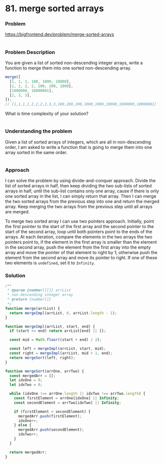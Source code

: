 # 81. merge sorted arrays

### Problem

https://bigfrontend.dev/problem/merge-sorted-arrays

#

### Problem Description

You are given a list of sorted non-descending integer arrays, write a function to merge them into one sorted non-descending array.

```js
merge([
  [1, 1, 1, 100, 1000, 10000],
  [1, 2, 2, 2, 200, 200, 1000],
  [1000000, 10000001],
  [2, 3, 3],
]);
// [1,1,1,1,2,2,2,2,3,3,100,200,200,1000,1000,10000,1000000,10000001]
```

What is time complexity of your solution?

#

### Understanding the problem

Given a list of sorted arrays of integers, which are all in non-descending order, I am asked to write a function that is going to merge them into one array sorted in the same order.

#

### Approach

I can solve the problem by using divide-and-conquer approach. Divide the list of sorted arrays in half, then keep dividing the two sub-lists of sorted arrays in half, until the sub-list contains only one array, cause if there is only one sorted array in the list, I can simply return that array. Then I can merge the two sorted arrays from the previous step into one and return the merged array. Keep merging the two arrays from the previous step until all arrays are merged.

To merge two sorted array I can use two pointers approach. Initially, point the first pointer to the start of the first array and the second pointer to the start of the second array, loop until both pointers point to the ends of the arrays. At each iteration, compare the elements in the two arrays the two pointers point to, if the element in the first array is smaller than the element in the second array, push the element from the first array into the empty array and move the pointer of that element to right by 1; otherwise push the element from the second array and move its pointer to right. If one of these two elements is `undefined`, set it to `Infinity`.

### Solution

```js
/**
 * @param {number[][]} arrList
 * non-descending integer array
 * @return {number[]}
 */
function merge(arrList) {
  return mergeImpl(arrList, 0, arrList.length - 1);
}

function mergeImpl(arrList, start, end) {
  if (start >= end) return arrList[end] || [];

  const mid = Math.floor((start + end) / 2);

  const left = mergeImpl(arrList, start, mid);
  const right = mergeImpl(arrList, mid + 1, end);
  return mergeSort(left, right);
}

function mergeSort(arrOne, arrTwo) {
  const mergedArr = [];
  let idxOne = 0;
  let idxTwo = 0;

  while (idxOne !== arrOne.length || idxTwo !== arrTwo.length) {
    const firstElement = arrOne[idxOne] || Infinity;
    const secondElement = arrTwo[idxTwo] || Infinity;

    if (firstElement < secondElement) {
      mergedArr.push(firstElement);
      idxOne++;
    } else {
      mergedArr.push(secondElement);
      idxTwo++;
    }
  }

  return mergedArr;
}
```
